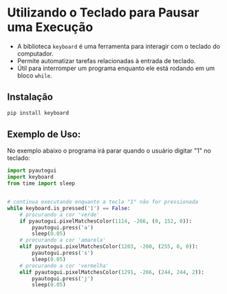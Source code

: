 # Utilizando o Teclado para Pausar uma Execução


- A biblioteca ``keyboard`` é uma ferramenta para interagir com o teclado do computador. 
- Permite automatizar tarefas relacionadas à entrada de teclado.
- Útil para interromper um programa enquanto ele está rodando em um bloco ``while``.


## Instalação
```bash
pip install keyboard
```


## Exemplo de Uso:


No exemplo abaixo o programa irá parar quando o usuário digitar "1" no teclado:

```python
import pyautogui
import keyboard
from time import sleep


# continua executando enquanto a tecla "1" não for pressionada
while keyboard.is_pressed('1') == False:
    # procurando a cor 'verde'
    if pyautogui.pixelMatchesColor(1114, -266, (0, 152, 0)):
        pyautogui.press('a')
        sleep(0.05)
    # procurando a cor 'amarela'
    elif pyautogui.pixelMatchesColor(1203, -260, (255, 0, 0)):
        pyautogui.press('s')
        sleep(0.05)
    # procurando a cor 'vermelha'
    elif pyautogui.pixelMatchesColor(1291, -266, (244, 244, 2)):
        pyautogui.press('j')
        sleep(0.05)
```

